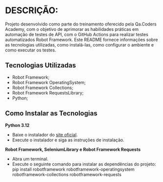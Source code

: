 # DESCRIÇÃO:
Projeto desenvolvido como parte do treinamento oferecido pela Qa.Coders Academy, com o objetivo de aprimorar as habilidades práticas em automação de testes de API, com o GitHub Actions para realizar testes automatizados Robot Framework. Este README fornece informações sobre as tecnologias utilizadas, como instalá-las, como configurar o ambiente e como executar os testes.

## Tecnologias Utilizadas
- Robot Framework;
- Robot Framework OperatingSystem;
- Robot Framework Collections;
- Robot Framework RequestsLibrary;
- Python;

## Como Instalar as Tecnologias

**Python 3.12**
- Baixe o instalador do [site oficial](https://www.python.org/downloads/).
- Execute o instalador e siga as instruções de instalação.

**Robot Framework, SeleniumLibrary e Robot Framework Requests**
- Abra um terminal.
- Execute o seguinte comando para instalar as dependências do projeto: pip install robotframework robotframework-operatingsystem robotframework-collections robotframework-requests

